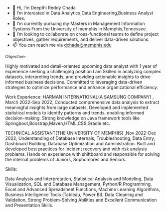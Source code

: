 - 👋 Hi, I’m Deepthi Reddy Chada
- 👀 I’m interested in Data Analytics,Data Engineering,Business Analyst Roles.
- 🌱 I’m currently pursuing my Masters in Management Information Systems From the University of memphis in Memphis,Tennessee.
- 💞️ I’m looking to collaborate on cross-functional teams to define project objectives, gather requirements, and deliver data-driven solutions.
- 📫 You can reach me via dchada@memphis.edu

Objective:

Highly motivated and detail-oriented upcoming data analyst with 1 year of experience seeking a challenging position
I am Skilled in analyzing  complex datasets, interpreting trends, and providing actionable insights to drive informed business decisions. 
Committed to leveraging data-driven strategies to optimize performance and enhance organizational efficiency.

Work Experience:
HARMAN INTERNATIONAL(A SAMSUNG COMPANY)  , March 2022-Sep 2022,
Conducted comprehensive data analysis to extract meaningful insights from large datasets.
Developed and implemented statistical models to identify patterns and trends, enabling informed decision-making.
Strong knowledge on Java framework tools like Springboot,Boostrap,Maven,HTML,CSS,Gradle etc.

TECHNICAL ASSISTANT(THE UNIVERSITY OF MEMPHIS)  ,Nov 2022-Dec 2022,
Understanding of Database Internals, Troubleshooting, Data Entry, Dashboard Building, Database Optimization and Administration.
Built and developed best practices for Incident recovery and with risk analysis problems.
Hands on experience with shiftboard and responsible for solving the internal problems of Juniors, Sophomores and Seniors.

Skills:

Data Analysis and Interpretation,
Statistical Analysis and Modeling,
Data Visualization,
SQL and Database Management,
Python/R Programming,
Excel and Advanced Spreadsheet Functions,
Machine Learning Algorithms,
Business Intelligence Tools (Tableau, Power BI),
Data Cleaning and Validation,
Strong Problem-Solving Abilities and
Excellent Communication and Presentation Skills.




